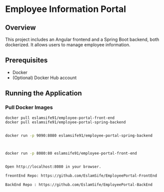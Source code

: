 # Employee Information Portal

## Overview
This project includes an Angular frontend and a Spring Boot backend, both dockerized. It allows users to manage employee information.

## Prerequisites
- Docker
- (Optional) Docker Hub account

## Running the Application

### Pull Docker Images
```bash
docker pull eslamsife91/employee-portal-front-end
docker pull eslamsife91/employee-portal-spring-backend


docker run -p 9090:8080 eslamsife91/employee-portal-spring-backend



docker run -p 8080:80 eslamsife91/employee-portal-front-end


Open http://localhost:8080 in your browser.

freontEnd Repo: https://github.com/EslamSife/EmployeePortal-FrontEnd

BackEnd Repo : https://github.com/EslamSife/EmployeePortal-BackEnd



